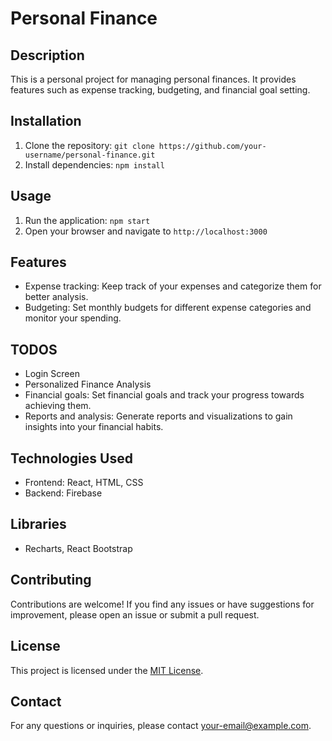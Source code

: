 # Personal Finance

## Description
This is a personal project for managing personal finances. It provides features such as expense tracking, budgeting, and financial goal setting.

## Installation
1. Clone the repository: `git clone https://github.com/your-username/personal-finance.git`
2. Install dependencies: `npm install`

## Usage
1. Run the application: `npm start`
2. Open your browser and navigate to `http://localhost:3000`

## Features
- Expense tracking: Keep track of your expenses and categorize them for better analysis.
- Budgeting: Set monthly budgets for different expense categories and monitor your spending.

## TODOS
- Login Screen
- Personalized Finance Analysis
- Financial goals: Set financial goals and track your progress towards achieving them.
- Reports and analysis: Generate reports and visualizations to gain insights into your financial habits.

## Technologies Used
- Frontend: React, HTML, CSS
- Backend: Firebase

## Libraries
- Recharts, React Bootstrap


## Contributing
Contributions are welcome! If you find any issues or have suggestions for improvement, please open an issue or submit a pull request.

## License
This project is licensed under the [MIT License](LICENSE).

## Contact
For any questions or inquiries, please contact [your-email@example.com](mailto:your-email@example.com).

